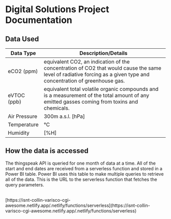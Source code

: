 # Digital Solutions Project Documentation

## Data Used
| Data Type | Description/Details |
| --------- | ----------- |
| eCO2 (ppm) | equivalent CO2, an indication of the concentration of CO2 that would cause the same level of radiative forcing as a given type and concentration of greenhouse gas. |
| eVTOC (ppb) |  equivalent total volatile organic compounds and is a measurement of the total amount of any emitted gasses coming from toxins and chemicals. |
| Air Pressure | 300m a.s.l. [hPa] |
| Temperature | °C |
| Humidity | [%H] |


## How the data is accessed
The thingspeak API is queried for one month of data at a time. All of the start and end dates are received from a serverless function and stored in a Power BI table. Power BI uses this table to make multiple queries to retrieve all of the data. This is the URL to the serverless function that fetches the query parameters.

<br>
[https://isnt-collin-varisco-cgi-awesome.netlify.app/.netlify/functions/serverless](https://isnt-collin-varisco-cgi-awesome.netlify.app/.netlify/functions/serverless)
